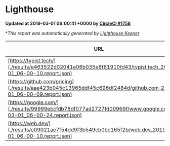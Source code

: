 
# Lighthouse

**Updated at 2019-03-01 06:00:41 +0000 by [CircleCI #1758](https://circleci.com/gh/ItinerisLtd/lighthouse-keeper-example/1758)**

**This report was automatically generated by [Lighthouse Keeper](https://github.com/itinerisltd/lighthouse-keeper)*

| URL | Performance | Accessibility | Best Practices | SEO | PWA | Updated At |
| --- | --- | --- | --- | --- | --- | --- |
| [https://typist.tech/](./results/e463522d02041e06b035e8f61910fd43/typist.tech_2019-03-01_06-00-10.report.json) | 1 |  |  |  |  | 2019-03-01T06:00:10.377Z |
| [https://github.com/pricing](./results/aae423b045c13965ddf45c696df2484d/github.com_2019-03-01_06-00-09.report.json) | 0.8 | 0.89 | 0.93 | 0.9 | 0.58 | 2019-03-01T06:00:09.525Z |
| [https://google.com/](./results/99999ebcfdb78df077ad2727fd00969f/www.google.com_2019-03-01_06-00-24.report.json) | 0.95 | 0.71 | 0.93 | 0.8 | 0.58 | 2019-03-01T06:00:24.572Z |
| [https://web.dev/](./results/e09021ae7f54dd9f3b549cb0bc165f2b/web.dev_2019-03-01_06-00-10.report.json) | 0.94 | 0.93 | 0.93 | 0.91 | 1 | 2019-03-01T06:00:10.108Z |
